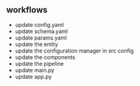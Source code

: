 ## workflows
- update config.yaml
- update schema.yaml
- update params.yaml
- update the entity
- update the configuration manager in src config
- update the components
- update the pipeline
- update main.py
- update app.py
